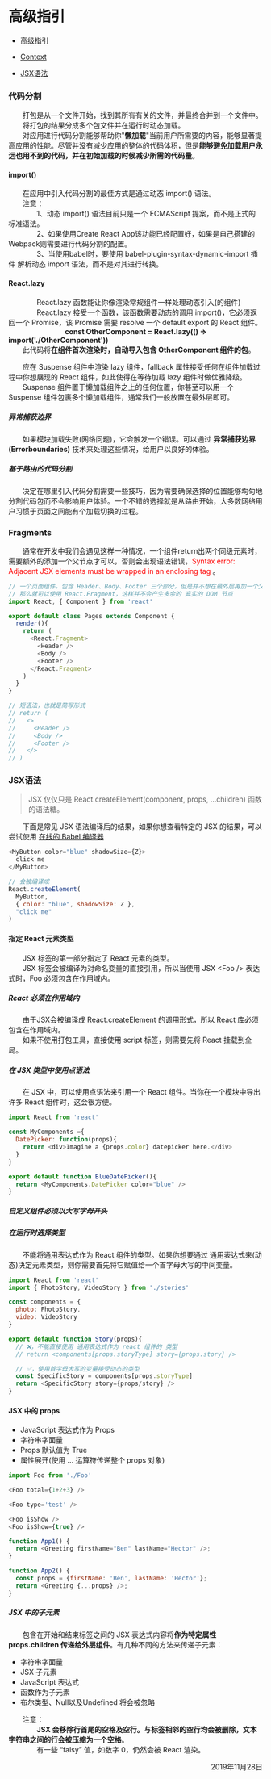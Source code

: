# 高级指引
* [高级指引](/full_stack/react/react_advanced_guides?id=高级指引)

* [Context](/full_stack/react/react_context)

* [JSX语法](/full_stack/react/react_advanced_guides?id=jsx语法)



### 代码分割
&emsp;&emsp;打包是从一个文件开始，找到其所有有关的文件，并最终合并到一个文件中。   
&emsp;&emsp;将打包的结果分成多个包文件并在运行时动态加载。  
&emsp;&emsp;对应用进行代码分割能够帮助你"**懒加载**"当前用户所需要的内容，能够显著提高应用的性能。尽管并没有减少应用的整体的代码体积，但是**能够避免加载用户永远也用不到的代码，并在初始加载的时候减少所需的代码量**。  

#### import()
&emsp;&emsp;在应用中引入代码分割的最佳方式是通过动态 import() 语法。  
&emsp;&emsp;注意：  
&emsp;&emsp;&emsp;&emsp;1、动态 import() 语法目前只是一个 ECMAScript 提案，而不是正式的标准语法。  
&emsp;&emsp;&emsp;&emsp;2、如果使用Create React App该功能已经配置好，如果是自己搭建的Webpack则需要进行代码分割的配置。  
&emsp;&emsp;&emsp;&emsp;3、当使用babel时，要使用 babel-plugin-syntax-dynamic-import 插件 解析动态 import 语法，而不是对其进行转换。  

#### React.lazy
&emsp;&emsp;&emsp;&emsp;React.lazy 函数能让你像渲染常规组件一样处理动态引入(的组件)  
&emsp;&emsp;&emsp;&emsp;React.lazy 接受一个函数，该函数需要动态的调用 import()，它必须返回一个 Promise，该 Promise 需要 resolve 一个 default export 的 React 组件。  
&emsp;&emsp;&emsp;&emsp;&emsp;&emsp;&emsp;&emsp;**const OtherComponent = React.lazy(() => import('./OtherComponent'))**  
&emsp;&emsp;此代码将**在组件首次渲染时，自动导入包含 OtherComponent 组件的包**。  

&emsp;&emsp;应在 Suspense 组件中渲染 lazy 组件，fallback 属性接受任何在组件加载过程中你想展现的 React 组件，如此使得在等待加载 lazy 组件时做优雅降级。  
&emsp;&emsp;Suspense 组件置于懒加载组件之上的任何位置，你甚至可以用一个 Suspense 组件包裹多个懒加载组件，通常我们一般放置在最外层即可。

##### 异常捕获边界
&emsp;&emsp;如果模块加载失败(网络问题)，它会触发一个错误。可以通过 **异常捕获边界(Errorboundaries)** 技术来处理这些情况，给用户以良好的体验。  
##### 基于路由的代码分割
&emsp;&emsp;决定在哪里引入代码分割需要一些技巧，因为需要确保选择的位置能够均匀地分割代码包而不会影响用户体验。一个不错的选择就是从路由开始，大多数网络用户习惯于页面之间能有个加载切换的过程。  




### Fragments
&emsp;&emsp;通常在开发中我们会遇见这样一种情况，一个组件return出两个同级元素时，需要额外的添加一个父节点才可以，否则会出现语法错误，<span style='color: red'>Syntax error: Adjacent JSX elements must be wrapped in an enclosing tag </span>。  
```javascript
// 一个页面组件，包含 Header、Body、Footer 三个部分，但是并不想在最外层再加一个父元素包裹
// 那么就可以使用 React.Fragment，这样并不会产生多余的 真实的 DOM 节点
import React, { Component } from 'react'

export default class Pages extends Component {
  render(){
    return (
      <React.Fragment>
        <Header />
        <Body />
        <Footer />
      </React.Fragment>
    )
  }
}

// 短语法，也就是简写形式
// return (
//   <>
//     <Header />
//     <Body />
//     <Footer />
//   </>
// )
```




### JSX语法
> JSX 仅仅只是 React.createElement(component, props, ...children) 函数的语法糖。  

&emsp;&emsp;下面是常见 JSX 语法编译后的结果，如果你想查看特定的 JSX 的结果，可以尝试使用 [在线的 Babel 编译器][1]  
```javascript
<MyButton color="blue" shadowSize={Z}>
  click me
</MyButton>

// 会被编译成
React.createElement(
  MyButton,
  { color: "blue", shadowSize: Z },
  "click me"
)
```
#### 指定 React 元素类型
&emsp;&emsp;JSX 标签的第一部分指定了 React 元素的类型。  
&emsp;&emsp;JSX 标签会被编译为对命名变量的直接引用，所以当使用 JSX <Foo \/> 表达式时，Foo 必须包含在作用域内。  

##### React 必须在作用域内
&emsp;&emsp;由于JSX会被编译成 React.createElement 的调用形式，所以 React 库必须包含在作用域内。  
&emsp;&emsp;如果不使用打包工具，直接使用 script 标签，则需要先将 React 挂载到全局。  

##### 在 JSX 类型中使用点语法
&emsp;&emsp;在 JSX 中，可以使用点语法来引用一个 React 组件。当你在一个模块中导出许多 React 组件时，这会很方便。  
```javascript
import React from 'react'

const MyComponents ={
  DatePicker: function(props){
    return <div>Imagine a {props.color} datepicker here.</div>
  }
}

export default function BlueDatePicker(){
  return <MyComponents.DatePicker color="blue" />
}
```

##### 自定义组件必须以大写字母开头
##### 在运行时选择类型
&emsp;&emsp;不能将通用表达式作为 React 组件的类型。如果你想要通过 通用表达式来(动态)决定元素类型，则你需要首先将它赋值给一个首字母大写的中间变量。  
```javascript
import React from 'react'
import { PhotoStory, VideoStory } from './stories'

const components = {
  photo: PhotoStory,
  video: VideoStory
}

export default function Story(props){
  // ❌，不能直接使用 通用表达式作为 react 组件的 类型
  // return <components[props.storyType] story={props.story} />

  // ✅，使用首字母大写的变量接受动态的类型
  const SpecificStory = components[props.storyType]
  return <SpecificStory story={props/story} />
}
```

#### JSX 中的 props
* JavaScript 表达式作为 Props
* 字符串字面量
* Props 默认值为 True
* 属性展开(使用 ... 运算符传递整个 props 对象)

```javascript
import Foo from './Foo'

<Foo total={1+2+3} />

<Foo type='test' />

<Foo isShow />
<Foo isShow={true} />

function App1() {
  return <Greeting firstName="Ben" lastName="Hector" />;
}

function App2() {
  const props = {firstName: 'Ben', lastName: 'Hector'};
  return <Greeting {...props} />;
}
```

##### JSX 中的子元素
&emsp;&emsp;包含在开始和结束标签之间的 JSX 表达式内容将**作为特定属性 props.children 传递给外层组件**。有几种不同的方法来传递子元素：  
* 字符串字面量
* JSX 子元素
* JavaScript 表达式
* 函数作为子元素
* 布尔类型、Null以及Undefined 将会被忽略

&emsp;&emsp;注意：  
&emsp;&emsp;&emsp;&emsp;**JSX 会移除行首尾的空格及空行。与标签相邻的空行均会被删除，文本字符串之间的行会被压缩为一个空格**。  
&emsp;&emsp;&emsp;&emsp;有一些 “falsy” 值，如数字 0，仍然会被 React 渲染。  





[1]:https://babeljs.io/repl/#?presets=react&code_lz=GYVwdgxgLglg9mABACwKYBt1wBQEpEDeAUIogE6pQhlIA8AJjAG4B8AEhlogO5xnr0AhLQD0jVgG4iAXyJA

<p align="right"> 2019年11月28日 </p>